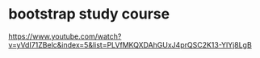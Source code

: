 # bootstrap study course
https://www.youtube.com/watch?v=yVdI71ZBelc&index=5&list=PLVfMKQXDAhGUxJ4prQSC2K13-YlYj8LgB

